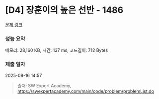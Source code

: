 # [D4] 장훈이의 높은 선반 - 1486 

[문제 링크](https://swexpertacademy.com/main/code/problem/problemDetail.do?contestProbId=AV2b7Yf6ABcBBASw) 

### 성능 요약

메모리: 28,160 KB, 시간: 137 ms, 코드길이: 712 Bytes

### 제출 일자

2025-08-16 14:57



> 출처: SW Expert Academy, https://swexpertacademy.com/main/code/problem/problemList.do